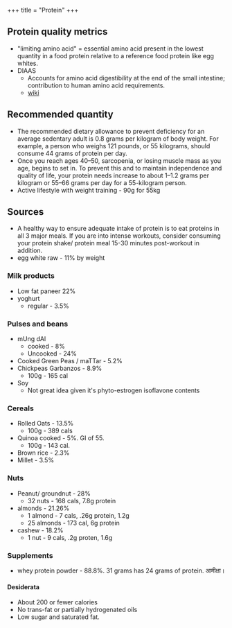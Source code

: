 +++
title = "Protein"
+++

## Protein quality metrics
 - "limiting amino acid"  = essential amino acid present in the lowest quantity in a food protein relative to a reference food protein like egg whites.
- DIAAS
  - Accounts for amino acid digestibility at the end of the small intestine; contribution to human amino acid requirements.
  - [wiki](https://en.wikipedia.org/wiki/Digestible_Indispensable_Amino_Acid_Score)

## Recommended quantity
- The recommended dietary allowance to prevent deficiency for an average sedentary adult is 0.8 grams per kilogram of body weight. For example, a person who weighs 121 pounds, or 55 kilograms, should consume 44 grams of protein per day.
- Once you reach ages 40–50, sarcopenia, or losing muscle mass as you age, begins to set in. To prevent this and to maintain independence and quality of life, your protein needs increase to about 1–1.2 grams per kilogram or 55–66 grams per day for a 55-kilogram person.
- Active lifestyle with weight training - 90g for 55kg

## Sources
- A healthy way to ensure adequate intake of protein is to eat proteins in all 3 major meals. If you are into intense workouts, consider consuming your protein shake/ protein meal 15-30 minutes post-workout in addition.
- egg white raw - 11% by weight

### Milk products
- Low fat paneer 22%
- yoghurt
  - regular - 3.5%
  
### Pulses and beans
- mUng dAl 
  - cooked - 8%
  - Uncooked - 24%
- Cooked Green Peas / maTTar - 5.2%
- Chickpeas Garbanzos - 8.9%
  - 100g - 165 cal
- Soy
  - Not great idea given it's phyto-estrogen isoflavone contents

### Cereals
- Rolled Oats - 13.5%
  - 100g - 389 cals
- Quinoa cooked - 5%. GI of 55.
  - 100g - 143 cal.
- Brown rice - 2.3%
- Millet - 3.5%

### Nuts
- Peanut/ groundnut - 28%
  - 32 nuts - 168 cals, 7.8g protein
- almonds - 21.26%
  - 1 almond - 7 cals, .26g protein, 1.2g
  - 25 almonds - 173 cal, 6g protein
- cashew - 18.2%
  - 1 nut - 9 cals, .2g proten, 1.6g

### Supplements
- whey protein powder - 88.8%. 31 grams has 24 grams of protein. आमीक्षा। 

#### Desiderata
- About 200 or fewer calories
- No trans-fat or partially hydrogenated oils
- Low sugar and saturated fat.